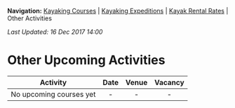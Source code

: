 **Navigation:** [Kayaking Courses](index) &#124; [Kayaking Expeditions](expedition) &#124; [Kayak Rental Rates](rental) &#124; Other Activities

_Last Updated: 16 Dec 2017 14:00_
# Other Upcoming Activities

Activity | Date | Venue | Vacancy
:---:|:---:|:---:|:---:
No upcoming courses yet|-|-|-


